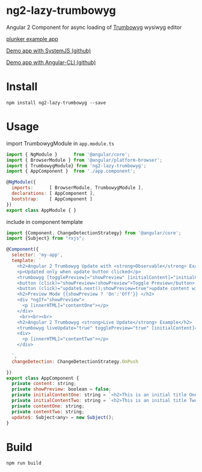 # ng2-lazy-trumbowyg
Angular 2 Component for async loading of [Trumbowyg](https://alex-d.github.io/Trumbowyg/) wysiwyg editor

[plunker example app](https://plnkr.co/edit/dirpKmLNalUmz0mpdrk7?p=preview)

[Demo app with SystemJS (github)](https://github.com/monad98/ng2-lazy-trumbowyg-example)

[Demo app with Angular-CLI (github)](https://github.com/monad98/ng2-lazy-trumbowyg-example-angularCLI)

# Install
`
npm install ng2-lazy-trumbowyg --save
`

# Usage
import TrumbowygModule in `app.module.ts`
```javascript
import { NgModule }      from '@angular/core';
import { BrowserModule } from '@angular/platform-browser';
import { TrumbowygModule} from 'ng2-lazy-trumbowyg';
import { AppComponent }  from './app.component';

@NgModule({
  imports:      [ BrowserModule, TrumbowygModule ],
  declarations: [ AppComponent ],
  bootstrap:    [ AppComponent ]
})
export class AppModule { }
```

include <trumbowyg> in component template
```javascript
import {Component, ChangeDetectionStrategy} from '@angular/core';
import {Subject} from "rxjs";

@Component({
  selector: 'my-app',
  template: `
    <h2>Angular 2 Trumbowyg Update with <strong>Observable</strong> Example </h2>
    <p>Updated only when update button clicked</p>
    <trumbowyg [togglePreview]="showPreview" [initialContent]="initialContentOne" [update]="update$" (savedContent)="contentOne=$event"></trumbowyg>
    <button (click)="showPreview=!showPreview">Toggle Preview</button>
    <button (click)="update$.next();showPreview=true">update content with observable</button>
    <h2>Preview Mode {{showPreview ? 'On':'Off'}} </h2>
    <div *ngIf="showPreview">
      <p [innerHTML]="contentOne"></p>
    </div>
     <br><br><br>
    <h2>Angular 2 Trumbowyg <strong>Live Update</strong> Example</h2>
    <trumbowyg liveUpdate="true" togglePreview="true" [initialContent]="initialContentTwo" (savedContent)="contentTwo=$event"></trumbowyg>
    <div>
      <p [innerHTML]="contentTwo"></p>
    </div>
     
  `,
  changeDetection: ChangeDetectionStrategy.OnPush

})
export class AppComponent {
  private content: string;
  private showPreview: boolean = false;
  private initialContentOne: string = `<h2>This is an initial title One.</h2><p>This is an initial content.</p><p><img src="https://angular.io/resources/images/logos/standard/shield-large.png" alt=""><br></p><p><br></p>`
  private initialContentTwo: string = `<h2>This is an initial title Two.</h2><p>This is an initial content.</p><p><img src="https://github.com/Alex-D/Trumbowyg/raw/develop/banner.png" alt=""><br></p><p><br></p>`
  private contentOne: string;
  private contentTwo: string;
  update$: Subject<any> = new Subject();
}
```

# Build
`
npm run build
`
